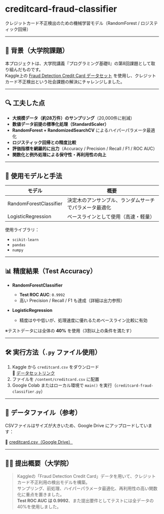 # creditcard-fraud-classifier

クレジットカード不正検出のための機械学習モデル（RandomForest / ロジスティック回帰）

---

## 📘 背景（大学院課題）

本プロジェクトは、大学院講義『プログラミング基礎Ⅱ』の第8回課題として取り組んだものです。  
Kaggle上の [Fraud Detection Credit Card データセット](https://www.kaggle.com/datasets/yashpaloswal/fraud-detection-credit-card) を使用し、クレジットカード不正検出という社会課題の解決にチャレンジしました。

---

## 🔍 工夫した点

- **大規模データ（約28万件）のサンプリング**（20,000件に削減）
- **数値データ前提の標準化処理（StandardScaler）**
- **RandomForest + RandomizedSearchCV** によるハイパーパラメータ最適化
- **ロジスティック回帰との精度比較**
- **評価指標を網羅的に出力**（Accuracy / Precision / Recall / F1 / ROC AUC）
- **関数化と例外処理による保守性・再利用性の向上**

---

## 🧠 使用モデルと手法

| モデル                | 概要                                             |
|-----------------------|--------------------------------------------------|
| RandomForestClassifier | 決定木のアンサンブル、ランダムサーチでパラメータ最適化 |
| LogisticRegression     | ベースラインとして使用（高速・軽量）             |

使用ライブラリ：
- `scikit-learn`
- `pandas`
- `numpy`

---

## 📊 精度結果（Test Accuracy）

- **RandomForestClassifier**
  - **Test ROC AUC**: `0.9992`
  - 高い Precision / Recall / F1 も達成（詳細は出力参照）

- **LogisticRegression**
  - 精度はやや低いが、処理速度に優れるためベースライン比較に有効

※テストデータには全体の **40%** を使用（3割以上の条件を満たす）

---

## 🛠️ 実行方法（`.py` ファイル使用）

1. Kaggle から `creditcard.csv` をダウンロード  
   🔗 [データセットリンク](https://www.kaggle.com/datasets/yashpaloswal/fraud-detection-credit-card)
2. ファイルを `/content/creditcard.csv` に配置
3. Google Colab またはローカル環境で `main()` を実行（`creditcard-fraud-classifier.py`）

---

## 📁 データファイル（参考）

CSVファイルはサイズが大きいため、Google Drive にアップロードしています：

📂 [creditcard.csv（Google Drive）](https://drive.google.com/file/d/16jyD7s2UGb3gz-GHggTliP9Cyb3JCCyM/view?usp=drive_link)

---

## 👨‍🎓 提出概要（大学院）

> Kaggleの「Fraud Detection Credit Card」データを用いて、クレジットカード不正利用の検出モデルを構築。  
> サンプリング、前処理、ハイパーパラメータ最適化、再利用性の高い関数化に重点を置きました。  
> **Test ROC AUC は 0.9992**、また提出要件としてテストには全データの40%を使用しました。
